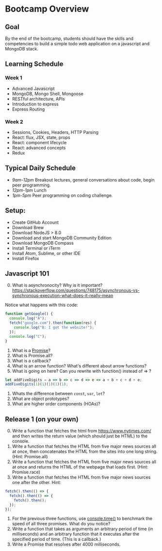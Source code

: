 # Bootcamp Overview

## Goal

By the end of the bootcamp, students should have the skills and competencies to build a simple todo web application on a javascript and MongoDB stack.

## Learning Schedule

### Week 1

* Advanced Javascript
* MongoDB, Mongo Shell, Mongoose
* RESTful architecture, APIs
* Introduction to express
* Express Routing

### Week 2

* Sessions, Cookies, Headers, HTTP Parsing
* React: flux, JSX, state, props
* React: component lifecycle
* React: advanced concepts
* Redux

## Typical Daily Schedule

* _9am-12pm_ Breakout lectures, general conversations about code, begin peer programming.
* _12pm-1pm_ Lunch
* _1pm-5pm_ Peer programming on coding challenge.

## Setup:

* Create GitHub Account
* Download Brew
* Download NodeJS > 8.0
* Download and start MongoDB Community Edition
* Download MongoDB Compass
* Install Terminal or iTerm
* Install Atom, Sublime, or other IDE
* Install Firefox

## Javascript 101

0. What is asynchronocity? Why is it important? https://stackoverflow.com/questions/748175/asynchronous-vs-synchronous-execution-what-does-it-really-mean

Notice what happens with this code:

```javascript
function getGoogle() {
  console.log("A");
  fetch("google.com").then(function(res) {
    console.log("B: I got the website!");
  });
  console.log("C");
}
```

1. What is a [Promise](https://developer.mozilla.org/en-US/docs/Web/JavaScript/Reference/Global_Objects/Promise)?
1. What is Promise.all?
1. What is a callback?
1. What is an arrow function? What's different about arrow functions?
1. What is going on here?
   Can you rewrite with function() instead of => ?

```javascript
let addFiveDigits = a => b => c => d => e => a + b + c + d + e;
addFiveDigits(1)(1)(1)(1)(1);
```

1. Whats the difference between `const`, `var`, `let`?
1. What are object prototypes?
1. What are higher order components (HOAs)?

## Release 1 (on your own)

0. Write a function that fetches the html from https://www.nytimes.com/ and then writes the return value (which should just be HTML) to the console.
1. Write a function that fetches the HTML from five major news sources all at once, then concatenates the HTML from the sites into one long string. (Hint: Promise.all)
1. Write a function that fetches the HTML from five major news sources all at once and returns the HTML of the webpage that loads first. (Hint: Promise.race)
1. Write a function that fetches the HTML from five major news sources one after the other. Hint:

```javascript
fetch().then(() => {
  fetch().then(() => {
    fetch().then();
  });
});
```

1. For the previous three functions, use [console.time()](https://developer.mozilla.org/en-US/docs/Web/API/Console/time) to benchmark the speed of all three promises. What do you notice?
1. Write a function that takes as arguments an arbitrary period of time (in milliseconds) and an arbitrary function that it executes after the specified period of time. (This is a callback.)
1. Write a Promise that resolves after 4000 milliseconds.
